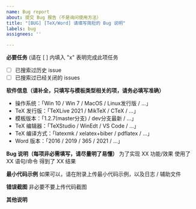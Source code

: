 ```yaml
---
name: Bug report
about: 提交 Bug 报告（不是询问使用方法）
title: "[BUG] [TeX/Word] 请填写简短的 Bug 说明"
labels: bug
assignees: ''

---
```


**必要任务** (请在 [ ] 内填入 "x" 表明完成此项任务
- [ ] 已搜索过历史 issue
- [ ] 已搜索过已经关闭的 issues

**软件信息（请补全，只填写与模板类型相关的项，请务必填写准确）**
 - 操作系统：「Win 10 / Win 7 / MacOS / Linux发行版 / ...」
 - TeX 发行版：「TeXLive 2021 / MikTeX / CTeX / ...」
 - 模板版本：「1.2.7(master分支) / dev分支最新 / ...」
 - TeX 编辑器：「TeXStudio / WinEdt / VS Code / ...」
 - TeX 编译方式：「latexmk / xelatex+biber / pdflatex / ...」
 - Word 版本：「2016 / 2019 / 365 / 2021 / ...」

**Bug 说明（每项非必需填写，请尽量明了易懂）**
为了实现 XX 功能/效果
使用了 XX 语句/命令
得到了 XX 结果

**最小代码示例**
如果可以，请在附录上传最小代码示例，以及日志 / 辅助文件

**错误截图**
非必要不要上传代码截图

**其他说明**

